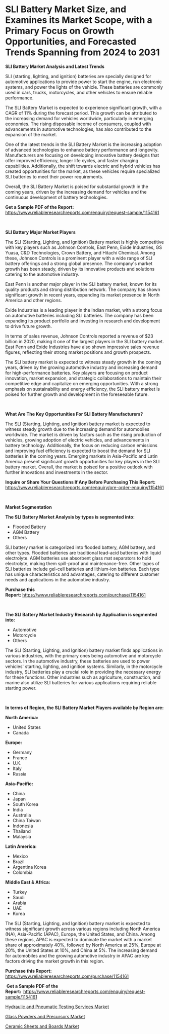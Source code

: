 <p><h1>SLI Battery Market Size, and Examines its Market Scope, with a Primary Focus on Growth Opportunities, and Forecasted Trends Spanning from 2024 to 2031</h1></p><p><strong>SLI Battery Market Analysis and Latest Trends</strong></p>
<p><p>SLI (starting, lighting, and ignition) batteries are specially designed for automotive applications to provide power to start the engine, run electronic systems, and power the lights of the vehicle. These batteries are commonly used in cars, trucks, motorcycles, and other vehicles to ensure reliable performance.</p><p>The SLI Battery Market is expected to experience significant growth, with a CAGR of 11% during the forecast period. This growth can be attributed to the increasing demand for vehicles worldwide, particularly in emerging economies. The rising disposable income of consumers, coupled with advancements in automotive technologies, has also contributed to the expansion of the market.</p><p>One of the latest trends in the SLI Battery Market is the increasing adoption of advanced technologies to enhance battery performance and longevity. Manufacturers are focusing on developing innovative battery designs that offer improved efficiency, longer life cycles, and faster charging capabilities. Additionally, the shift towards electric and hybrid vehicles has created opportunities for the market, as these vehicles require specialized SLI batteries to meet their power requirements.</p><p>Overall, the SLI Battery Market is poised for substantial growth in the coming years, driven by the increasing demand for vehicles and the continuous development of battery technologies.</p></p>
<p><strong>Get a Sample PDF of the Report:&nbsp;</strong> <a href="https://www.reliableresearchreports.com/enquiry/request-sample/1154161">https://www.reliableresearchreports.com/enquiry/request-sample/1154161</a></p>
<p>&nbsp;</p>
<p><strong>SLI Battery Major Market Players</strong></p>
<p><p>The SLI (Starting, Lighting, and Ignition) Battery market is highly competitive with key players such as Johnson Controls, East Penn, Exide Industries, GS Yuasa, C&D Technologies, Crown Battery, and Hitachi Chemical. Among these, Johnson Controls is a prominent player with a wide range of SLI battery offerings and a strong global presence. The company's market growth has been steady, driven by its innovative products and solutions catering to the automotive industry. </p><p>East Penn is another major player in the SLI battery market, known for its quality products and strong distribution network. The company has shown significant growth in recent years, expanding its market presence in North America and other regions.</p><p>Exide Industries is a leading player in the Indian market, with a strong focus on automotive batteries including SLI batteries. The company has been expanding its product portfolio and investing in research and development to drive future growth.</p><p>In terms of sales revenue, Johnson Controls reported a revenue of $23 billion in 2020, making it one of the largest players in the SLI battery market. East Penn and Exide Industries have also shown impressive sales revenue figures, reflecting their strong market positions and growth prospects.</p><p>The SLI battery market is expected to witness steady growth in the coming years, driven by the growing automotive industry and increasing demand for high-performance batteries. Key players are focusing on product innovation, market expansion, and strategic collaborations to maintain their competitive edge and capitalize on emerging opportunities. With a strong emphasis on sustainability and energy efficiency, the SLI battery market is poised for further growth and development in the foreseeable future.</p></p>
<p>&nbsp;</p>
<p><strong>What Are The Key Opportunities For SLI Battery Manufacturers?</strong></p>
<p><p>The SLI (Starting, Lighting, and Ignition) battery market is expected to witness steady growth due to the increasing demand for automobiles worldwide. The market is driven by factors such as the rising production of vehicles, growing adoption of electric vehicles, and advancements in battery technology. Additionally, the focus on reducing carbon emissions and improving fuel efficiency is expected to boost the demand for SLI batteries in the coming years. Emerging markets in Asia-Pacific and Latin America present significant growth opportunities for key players in the SLI battery market. Overall, the market is poised for a positive outlook with further innovations and investments in the sector.</p></p>
<p><strong>Inquire or Share Your Questions If Any Before Purchasing This Report:</strong> <a href="https://www.reliableresearchreports.com/enquiry/pre-order-enquiry/1154161">https://www.reliableresearchreports.com/enquiry/pre-order-enquiry/1154161</a></p>
<p>&nbsp;</p>
<p><strong>Market Segmentation</strong></p>
<p><strong>The SLI Battery Market Analysis by types is segmented into:</strong></p>
<p><ul><li>Flooded Battery</li><li>AGM Battery</li><li>Others</li></ul></p>
<p><p>SLI battery market is categorized into flooded battery, AGM battery, and other types. Flooded batteries are traditional lead-acid batteries with liquid electrolyte. AGM batteries use absorbent glass mat separators to hold electrolyte, making them spill-proof and maintenance-free. Other types of SLI batteries include gel-cell batteries and lithium-ion batteries. Each type has unique characteristics and advantages, catering to different customer needs and applications in the automotive industry.</p></p>
<p><strong>Purchase this Report:&nbsp;</strong><a href="https://www.reliableresearchreports.com/purchase/1154161">https://www.reliableresearchreports.com/purchase/1154161</a></p>
<p>&nbsp;</p>
<p><strong>The SLI Battery Market Industry Research by Application is segmented into:</strong></p>
<p><ul><li>Automotive</li><li>Motorcycle</li><li>Others</li></ul></p>
<p><p>The SLI (Starting, Lighting, and Ignition) battery market finds applications in various industries, with the primary ones being automotive and motorcycle sectors. In the automotive industry, these batteries are used to power vehicles' starting, lighting, and ignition systems. Similarly, in the motorcycle industry, SLI batteries play a crucial role in providing the necessary energy for these functions. Other industries such as agriculture, construction, and marine also utilize SLI batteries for various applications requiring reliable starting power.</p></p>
<p>&nbsp;</p>
<p><strong>In terms of Region, the SLI Battery Market Players available by Region are:</strong></p>
<p>
    <p> <strong> North America: </strong>
        <ul>
            <li>United States</li>
            <li>Canada</li>
        </ul>
        </p> 
    <p> <strong> Europe: </strong>
        <ul>
            <li>Germany</li>
            <li>France</li>
            <li>U.K.</li>
            <li>Italy</li>
            <li>Russia</li>
        </ul>
        </p> 
    <p> <strong> Asia-Pacific: </strong>
        <ul>
            <li>China</li>
            <li>Japan</li>
            <li>South Korea</li>
            <li>India</li>
            <li>Australia</li>
            <li>China Taiwan</li>
            <li>Indonesia</li>
            <li>Thailand</li>
            <li>Malaysia</li>
        </ul>
        </p> 
    <p> <strong> Latin America: </strong>
        <ul>
            <li>Mexico</li>
            <li>Brazil</li>
            <li>Argentina Korea</li>
            <li>Colombia</li>
        </ul>
        </p> 
    <p> <strong> Middle East & Africa: </strong>
        <ul>
            <li>Turkey</li>
            <li>Saudi</li>
            <li>Arabia</li>
            <li>UAE</li>
            <li>Korea</li>
        </ul>
    </p>
    </p>
<p><p>The SLI (Starting, Lighting, and Ignition) battery market is expected to witness significant growth across various regions including North America (NA), Asia-Pacific (APAC), Europe, the United States, and China. Among these regions, APAC is expected to dominate the market with a market share of approximately 40%, followed by North America at 25%, Europe at 20%, the United States at 10%, and China at 5%. The increasing demand for automobiles and the growing automotive industry in APAC are key factors driving the market growth in this region.</p></p>
<p><strong>Purchase this Report: </strong><a href="https://www.reliableresearchreports.com/purchase/1154161">https://www.reliableresearchreports.com/purchase/1154161</a></p>
<p>&nbsp;<strong>Get a Sample PDF of the Report:&nbsp;&nbsp;</strong><a href="https://www.reliableresearchreports.com/enquiry/request-sample/1154161">https://www.reliableresearchreports.com/enquiry/request-sample/1154161</a></p>
<p><strong></strong></p>
<p><p><a href="https://view.publitas.com/reportprime-1/hydraulic-and-pneumatic-testing-services-market-dynamics-2023-2030-also-about-its-market-trends-projections-and-opportunities/">Hydraulic and Pneumatic Testing Services Market</a></p><p><a href="https://view.publitas.com/reportprime-1/glass-powders-and-precursors-market-offer-valuable-insights-into-market-size-market-share-market-trends-and-projections-spanning-from-2023-to-2030/">Glass Powders and Precursors Market</a></p><p><a href="https://view.publitas.com/reportprime-1/ceramic-sheets-and-boards-market-research-report-provides-critical-insights-that-can-help-shape-business-development-and-investment-strategies/">Ceramic Sheets and Boards Market</a></p></p>